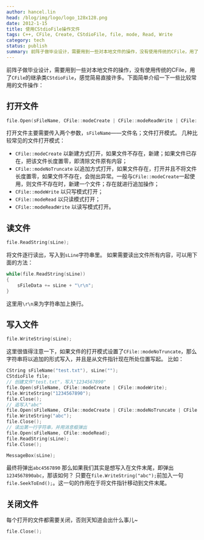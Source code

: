 ```yaml
---
author: hancel.lin
head: /blog/img/logo/logo_128x128.png
date: 2012-1-15
title: 使用CStdioFile操作文件
tags: C++, CFile, Create, CStdioFile, file, mode, Read, Write
category: tech
status: publish
summary: 前阵子做毕业设计，需要用到一些对本地文件的操作，没有使用传统的CFile，用了CFile的继承类CStdioFile，感觉简易直接许多。下面简单介绍一下一些比较常用的文件操作...
---
```

前阵子做毕业设计，需要用到一些对本地文件的操作，没有使用传统的CFile，用了`CFile`的继承类`CStdioFile`，感觉简易直接许多。下面简单介绍一下一些比较常用的文件操作：

打开文件
---

```cpp
file.Open(sFileName, CFile::modeCreate | CFile::modeReadWrite | CFile::modeNoTruncate);  
```

打开文件主要需要传入两个参数，`sFileName`——文件名；文件打开模式。
几种比较常见的文件打开模式：
- `CFile::modeCreate` 以新建方式打开，如果文件不存在，新建；如果文件已存在，把该文件长度置零，即清除文件原有内容；
- `CFile::modeNoTruncate` 以追加方式打开，如果文件存在，打开并且不将文件长度置零，如果文件不存在，会抛出异常。一般与`CFile::modeCreate`一起使用，则文件不存在时，新建一个文件；存在就进行追加操作；   
- `CFile::modeWrite` 以只写模式打开；
- `CFile::modeRead` 以只读模式打开；
- `CFile::modeReadWrite` 以读写模式打开。

读文件
---

```cpp
file.ReadString(sLine);  
```

将文件逐行读出，写入到`sLine`字符串里。
如果需要读出文件所有内容，可以用下面的方法：

```cpp
while(file.ReadString(sLine))  
{  
    sFileData += sLine + "\r\n";  
}  
```
这里用`\r\n`来为字符串加上换行。

写入文件
---

```cpp
file.WriteString(sLine);  
```

这里很值得注意一下，如果文件的打开模式设置了`CFile::modeNoTruncate`，那么字符串将以追加的形式写入，并且是从文件指针现在所处位置写起。
比如：

```cpp
CString sFileName("test.txt"), sLine("");  
CStdioFile file;  
// 创建文件"test.txt"，写入"1234567890"  
file.Open(sFileName, CFile::modeCreate | CFile::modeWrite);  
file.WriteString("1234567890");  
file.Close();  
// 追写入"abc"  
file.Open(sFileName, CFile::modeCreate | CFile::modeNoTruncate | CFile::modeWrite);  
file.WriteString("abc");  
file.Close();  
// 读出第一行字符串，并用消息框弹出  
file.Open(sFileName, CFile::modeRead);  
file.ReadString(sLine);  
file.Close();  

MessageBox(sLine);  
```
最终将弹出`abc4567890`
那么如果我们其实是想写入在文件末尾，即弹出`1234567890abc`，那该如何？
只要在`file.WriteString("abc");`前加入一句`file.SeekToEnd();`。这一句的作用在于将文件指针移动到文件末尾。

关闭文件
---
每个打开的文件都需要关闭，否则天知道会出什么事儿~

```cpp
file.Close();  
```
